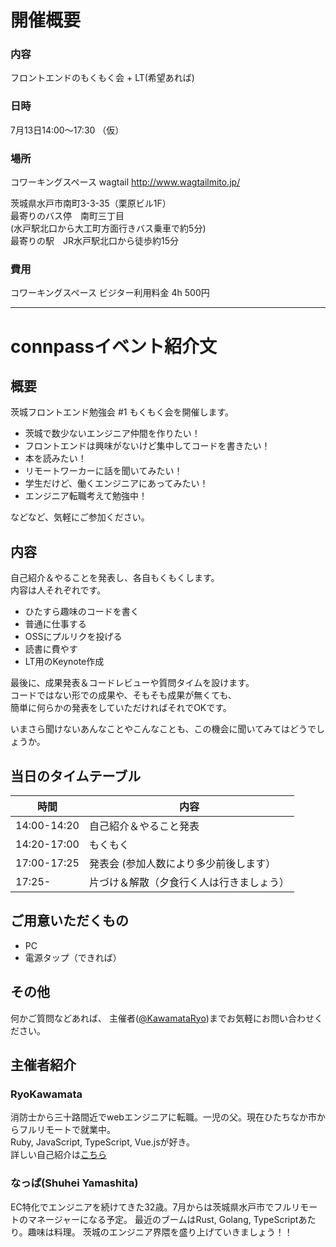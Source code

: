 # 開催概要

### 内容
フロントエンドのもくもく会 + LT(希望あれば)

### 日時
7月13日14:00〜17:30 （仮）

### 場所
コワーキングスペース wagtail
http://www.wagtailmito.jp/

茨城県水戸市南町3-3-35（栗原ビル1F）  
最寄りのバス停　南町三丁目  
(水戸駅北口から大工町方面行きバス乗車で約5分)  
最寄りの駅　JR水戸駅北口から徒歩約15分  

### 費用
コワーキングスペース ビジター利用料金
4h 500円

---
# connpassイベント紹介文

## 概要
茨城フロントエンド勉強会 #1 もくもく会を開催します。  

* 茨城で数少ないエンジニア仲間を作りたい！
* フロントエンドは興味がないけど集中してコードを書きたい！
* 本を読みたい！
* リモートワーカーに話を聞いてみたい！
* 学生だけど、働くエンジニアにあってみたい！
* エンジニア転職考えて勉強中！

などなど、気軽にご参加ください。

## 内容
自己紹介＆やることを発表し、各自もくもくします。  
内容は人それぞれです。

* ひたすら趣味のコードを書く
* 普通に仕事する
* OSSにプルリクを投げる
* 読書に費やす
* LT用のKeynote作成

最後に、成果発表＆コードレビューや質問タイムを設けます。  
コードではない形での成果や、そもそも成果が無くても、  
簡単に何らかの発表をしていただければそれでOKです。
  
いまさら聞けないあんなことやこんなことも、この機会に聞いてみてはどうでしょうか。

## 当日のタイムテーブル
| 時間 |	内容 |
|---|---|
| 14:00-14:20 | 自己紹介＆やること発表 |
| 14:20-17:00 | もくもく |
| 17:00-17:25 |	発表会 (参加人数により多少前後します）|
| 17:25- | 片づけ＆解散（夕食行く人は行きましょう）|

## ご用意いただくもの

* PC
* 電源タップ（できれば）

## その他

何かご質問などあれば、 主催者([@KawamataRyo](https://twitter.com/KawamataRyo))までお気軽にお問い合わせください。

## 主催者紹介

### RyoKawamata
消防士から三十路間近でwebエンジニアに転職。一児の父。現在ひたちなか市からフルリモートで就業中。  
Ruby, JavaScript, TypeScript, Vue.jsが好き。  
詳しい自己紹介は[こちら](https://note.mu/ryo_kawamata/n/n4fc0fa900314)

### なっぱ(Shuhei Yamashita)

EC特化でエンジニアを続けてきた32歳。7月からは茨城県水戸市でフルリモートのマネージャーになる予定。
最近のブームはRust, Golang, TypeScriptあたり。趣味は料理。
茨城のエンジニア界隈を盛り上げていきましょう！！